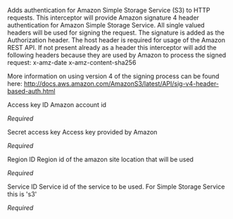 
Adds authentication for Amazon Simple Storage Service (S3) to HTTP requests.
This interceptor will provide Amazon signature 4 header authentication for Amazon Simple Storage Service. 
All single valued headers will be used for signing the request. 
The signature is added as the Authorization header.
The host header is required for usage of the Amazon REST API.
If not present already as a header this interceptor will add the following headers because they are used by Amazon to process the signed request:
x-amz-date
x-amz-content-sha256

More information on using version 4 of the signing process can be found here:
http://docs.aws.amazon.com/AmazonS3/latest/API/sig-v4-header-based-auth.html


Access key ID
Amazon account id

<i>Required</i>


Secret access key
Access key provided by Amazon

<i>Required</i>


Region ID
Region id of the amazon site location that will be used

<i>Required</i>


Service ID
Service id of the service to be used.
For Simple Storage Service this is 's3'

<i>Required</i>

